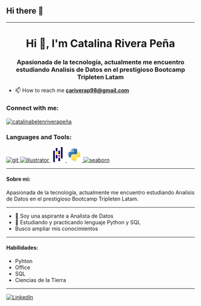 ## Hi there 👋
---
<h1 align="center">Hi 👋, I'm Catalina Rivera Peña</h1>
<h3 align="center">Apasionada de la tecnología, actualmente me encuentro estudiando Analisis de Datos en el prestigioso Bootcamp Tripleten Latam</h3>

- 📫 How to reach me **cariverap98@gmail.com**

<h3 align="left">Connect with me:</h3>
<p align="left">
<a href="https://linkedin.com/in/catalinabelenriverapeña" target="blank"><img align="center" src="https://raw.githubusercontent.com/rahuldkjain/github-profile-readme-generator/master/src/images/icons/Social/linked-in-alt.svg" alt="catalinabelenriverapeña" height="30" width="40" /></a>
</p>

<h3 align="left">Languages and Tools:</h3>
<p align="left"> <a href="https://git-scm.com/" target="_blank" rel="noreferrer"> <img src="https://www.vectorlogo.zone/logos/git-scm/git-scm-icon.svg" alt="git" width="40" height="40"/> </a> <a href="https://www.adobe.com/in/products/illustrator.html" target="_blank" rel="noreferrer"> <img src="https://www.vectorlogo.zone/logos/adobe_illustrator/adobe_illustrator-icon.svg" alt="illustrator" width="40" height="40"/> </a> <a href="https://pandas.pydata.org/" target="_blank" rel="noreferrer"> <img src="https://raw.githubusercontent.com/devicons/devicon/2ae2a900d2f041da66e950e4d48052658d850630/icons/pandas/pandas-original.svg" alt="pandas" width="40" height="40"/> </a> <a href="https://www.python.org" target="_blank" rel="noreferrer"> <img src="https://raw.githubusercontent.com/devicons/devicon/master/icons/python/python-original.svg" alt="python" width="40" height="40"/> </a> <a href="https://seaborn.pydata.org/" target="_blank" rel="noreferrer"> <img src="https://seaborn.pydata.org/_images/logo-mark-lightbg.svg" alt="seaborn" width="40" height="40"/> </a> </p>




---
#### Sobre mi: 
<!--
**cariverap/cariverap** is a ✨ _special_ ✨ repository because its `README.md` (this file) appears on your GitHub profile.-->
Apasionada de la tecnología, actualmente me encuentro estudiando Analisis de Datos en el prestigioso Bootcamp Tripleten Latam.

---

- 🔭 Soy una aspirante a Analista de Datos
- 🌱 Estudiando y practicando lenguaje Python y SQL  
- Busco ampliar mis conocimientos

---
#### Habilidades: 
 - Pyhton
 - Office
 - SQL
 - Ciencias de la Tierra

---

[![LinkedIn](https://img.shiels.io/badge/LinkedIn-Catalina-Rivera-Peña-0077B5?style=for-the-badge&logo-linkedin&logoColor-white&lablelColor=101010)](https://www.linkedin.com/in/catalinabelenriverape%C3%B1a/)


